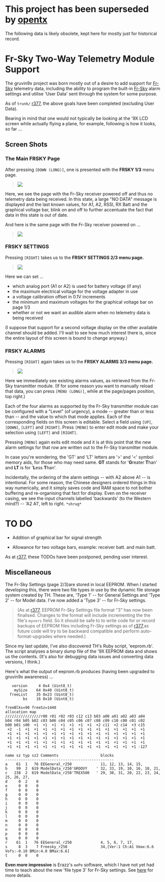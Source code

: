 # This project has been superseded by [opentx](http://opentx.googlecode.com/) #

The following data is likely obsolete, kept here for mostly just for historical record.


# Fr-Sky Two-Way Telemetry Module Support #

The gruvin9x project was born mostly out of a desire to add support for [Fr-Sky](http://www.frsky-rc.com) telemetry data, including the ability to program the built-in [Fr-Sky](http://www.frsky-rc.com) alarm settings and utilise 'User Data' sent through the system for some purpose.

As of `trunk/` [r377](https://code.google.com/p/gruvin9x/source/detail?r=377), the above goals have been completed (excluding User Data).

Bearing in mind that one would not typically be looking at the '9X LCD screen while actually flying a plane, for example, following is how it looks, so far ...

## Screen Shots ##

### The Main FRSKY Page ###
After pressing `[DOWN (LONG)]`, one is presented with the **FRSKY 1/3** menu page.

> ![](https://raw.githubusercontent.com/gruvin/gruvin9x/master/wiki/FrSky.attach/no-data.jpg)

Here, we see the page with the Fr-Sky receiver powered off and thus no telemetry data being received. In this state, a large "NO DATA" message is displayed and the last known values, for A1, A2, RSSI, RX Batt and the graphical voltage bar, blink on and off to further accentuate the fact that data in this state is out of date.


And here is the same page with the Fr-Sky receiver powered on ...

> ![](https://raw.githubusercontent.com/gruvin/gruvin9x/master/wiki/FrSky.attach/got-data.jpg)

### FRSKY SETTINGS ###
Pressing `[RIGHT]` takes us to the **FRSKY SETTINGS 2/3 menu page.**

> ![](https://raw.githubusercontent.com/gruvin/gruvin9x/master/wiki/FrSky.attach/settings.jpg)

Here we can set ...
  * which analog port (A1 or A2) is used for battery voltage (if any)
  * the maximum electrical voltage for the voltage adapter in use
  * a voltage calibration offset in 0.1V increments
  * the minimum and maximum voltages for the graphical voltage bar on page 1/3
  * whether or not we want an audible alarm when no telemetry data is being received

(I suppose that support for a second voltage display on the other available channel should be added. I'll wait to see how much interest there is, since the entire layout of this screen is bound to change anyway.)

### FRSKY ALARMS ###
Pressing `[RIGHT]` again takes us to the **FRSKY ALARMS 3/3 menu page.**

> ![](https://raw.githubusercontent.com/gruvin/gruvin9x/master/wiki/FrSky.attach/alarms.jpg)

Here we immediately see existing alarms values, as retrieved from the Fr-Sky transmitter module. (If for some reason you want to manually reload that data, you can press `[MENU (LONG)]`, while at the page/pages position, top right.)

Each of the four alarms as supported by the Fr-Sky transmitter module can be configured with a "Level" (of urgency), a mode -- greater than or less than -- and the value to which that mode applies. Each of the corresponding fields on this screen is editable. Select a field using `[UP]`, `[DOWN]`, `[LEFT]` and `[RIGHT]`. Press `[MENU]` to enter edit mode and make your selection using `[LEFT]` and `[RIGHT]`.

Pressing `[MENU]` again exits edit mode and it is at this point that the new alarm settings for that row are written out to the Fr-Sky transmitter module.

In case you're wondering, the 'GT' and 'LT' letters are '>' and '<' symbol memory aids, for those who may need same. **GT** stands for '<b>G</b>reater <b>T</b>han' and **LT** is for '<b>L</b>ess <b>T</b>han'.

Incidentally, the ordering of the alarm settings -- with A2 above A1 -- is intentional. For some reason, the Chinese designers ordered things in this way numerically, and it simply saves code and RAM space to not bother buffering and re-organising that fact for display. Even on the receiver casing, we see the input channels labelled 'backwards' (to the Western mind?) -- 'A2 A1', left to right. `*shrug*`

# TO DO #

  * Addition of graphical bar for signal strength

  * Allowance for two voltage bars, example: receiver batt. and main batt.

As at [r377](https://code.google.com/p/gruvin9x/source/detail?r=377), these TODOs have been postponed, pending user interest.

## Miscellaneous ##

The Fr-Sky Settings (page 2/3)are stored in local EEPROM. When I started developing this, there were two file types in use by the dynamic file storage system created by TH. These are, 'Type 1' -- for General Settings and 'Type 2' -- for Model data. I've now added a 'Type 3' -- for Fr-Sky settings.

> (As at [r377](https://code.google.com/p/gruvin9x/source/detail?r=377), EEPROM Fr-Sky Settings file format "3" has now been finalised. Changes to the format will include incrementing the the file's `myvers` field. So it should be safe to to write code for or record backups of EEPROM files including Fr-Sky settings as of [r377](https://code.google.com/p/gruvin9x/source/detail?r=377),as future code will try to be backward compatible and perform auto-format-upgrades where needed.)

Since my last update, I've also discovered TH's Ruby script, 'eeprom.rb'. The script analyses a binary dump file of the '9X EEPROM data and shows us the contents. (It's also for debugging data issues and converting data versions, I think.)

Here's what the output of eeprom.rb produces (having been upgraded to gruvin9x awareness) ...

```
   version     4 0x4 (Uint8_t)
    mySize    64 0x40 (Uint8_t)
  freeList    35 0x23 (Uint8_t)
        bs    16 0x10 (Uint8_t)

freeBlks=90 freeSz=1440
allocation map
////////////////r00 r01 r02 r03 c12 c13 b03 a00 a01 a02 a03 a04 
b04 r04 b05 b02 c03 b06 c04 c05 c06 c07 c08 c09 c10 c00 c01 c02 
b00 b01 s00  +1  +1  +1  +1  +1  +1  +1  +2 c11  +2 c14  +3 c15 
 +2  -1  +1  +1  +1  +1  +1  +1  +1  +1  +1  +1  +1  +1  +1  +1 
 +1  +1  +1  +1  +1  +1  +1  +1  +1  +1  +1  +1  +1  +1  +1  +1 
 +1  +1  +1  +1  +1  +1  +1  +1  +1  +1  +1  +1  +1  +1  +1  +1 
 +1  +1  +1  +1  +1  +1  +1  +1  +1  +1  +1  +1  +1  +1  +1  +1 
 +1  +1  +1  +1  +1  +1  +1  +1  +1  +1  +1  +1  +1  +1  +1 -127 

name sz typ sz2 Comments                   blocks
-------------------------------------------------
a    61  1   76 EEGeneral_r250             11, 12, 13, 14, 15,
b    99  2  619 ModelData_r250'GROOVY    ' 32, 33, 19, 10, 16, 18, 21,
c   238  2  619 ModelData_r250'TREX500   ' 29, 30, 31, 20, 22, 23, 24, 25, 26, 27,
d     0  2    0 
e     0  0    0 
f     0  0    0 
g     0  0    0 
h     0  0    0 
i     0  0    0 
j     0  0    0 
k     0  0    0 
l     0  0    0 
m     0  0    0 
n     0  0    0 
o     0  0    0 
p     0  0    0 
q     0  0    0 
r    61  1   76 EEGeneral_r250             4, 5, 6, 7, 17,
s     8  3    7 Freesky_r250               34,[Ver:1 Ch:A1 Vmax:6.6 Vofs:-0.10 BMin:4.0 BMax:6.6]
t     0  0    0 
```

**Even more impressive** is Erazz's `eePe` software, which I have not yet had time to teach about the new 'file type 3' for Fr-Sky settings. See [here](eePe.md) for more details.

